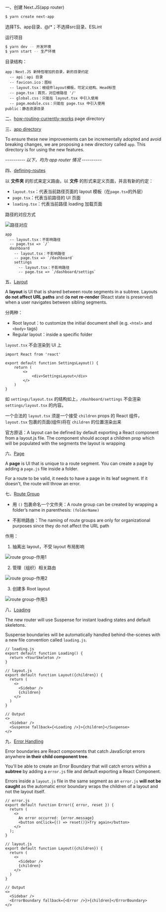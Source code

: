 一、创建 Next.JS(app router)

```sh
$ yarn create next-app
```

选择TS、app目录、@/*；不选择src目录、ESLint

运行项目

```sh
$ yarn dev -- 开发环境
$ yarn start -- 生产环境
```

目录结构：

```
app：Next.JS 新特性增加的目录，新的目录约定
  -- api：api 目录
  -- favicon.ico：图标
  -- layout.tsx：根组件layout模板，可定义结构、Head标签
  -- page.tsx：首页，对应根路径 '/'
  -- global.css：只能在 layout.tsx 中引入使用
  -- page.module.css：只能在 page.tsx 中引入使用
public：静态资源目录
```

二、[how-routing-currently-works](https://nextjs.org/blog/layouts-rfc#how-routing-currently-works)  page directory

三、[app directory](https://nextjs.org/blog/layouts-rfc#introducing-the-app-directory)

To ensure these new improvements can be incrementally adopted and avoid breaking changes, we are proposing a new directory called `app`. This directory is for using the new features.

----------  *以下，均为 app router 情况*  ----------

四、[defining-routes](https://nextjs.org/blog/layouts-rfc#defining-routes)

以 **文件夹** 的形式来定义路由，以 **文件** 的形式来定义页面，并且有新的约定：

- `layout.tsx`：代表当前路径页面的 layout 模板（在`page.tsx`的外层）
- `page.tsx`：代表当前路径的 UI 页面
- `loading.tsx`：代表当前路径 loading 加载页面



路径的对应方式

![路径对应](https://nextjs.org/_next/image?url=%2Fstatic%2Fblog%2Flayouts-rfc%2Froute-segments.png&w=3840&q=75)

```
app
  -- layout.tsx：不影响路径
  -- page.tsx => `/`
  dashboard
    -- layout.tsx：不影响路径
    -- page.tsx => `/dashboard`
    settings
      -- layout.tsx：不影响路径
      -- page.tsx => `/dashboard/settigs`
```

五、[Layout](https://nextjs.org/blog/layouts-rfc#layouts)

A **layout** is UI that is shared between route segments in a subtree. Layouts **do not affect URL paths** and d**o not re-render** (React state is preserved) when a user navigates between sibling segments.

分两种：

- Root layout：to customize the initial document shell (e.g. `<html>` and `<body>` tags)
- Regular layout：inside a specific folder



`layout.tsx` 不会渲染到 UI 上

```tsx
import React from 'react'

export default function SettingsLayout() {
    return (
        <>
            <div>SettingsLayout</div>
        </>
    )
}
```

如 `settings/layout.tsx` 的结构如上，`/dashboard/settings` 不会渲染  `settings/layout.tsx` 的内容。

一个合法的 `layout.tsx` 须是一个接受 `children` props 的 React 组件，`layout.tsx` 包裹的页面(组件)将在 `children` 的位置渲染出来

官方原话：A layout can be defined by default exporting a React component from a layout.js file. The component should accept a children prop which will be populated with the segments the layout is wrapping

六、[Page](https://nextjs.org/blog/layouts-rfc#pages)

A **page** is UI that is unique to a route segment. You can create a page by adding a `page.js` file inside a folder.

For a route to be valid, it needs to have a page in its leaf segment. If it doesn't, the route will throw an error.

七、[Route Group](https://nextjs.org/blog/layouts-rfc#route-groups)

- 用 `()` 包裹命名一个文件夹：A route group can be created by wrapping a folder’s name in parenthesis: `(folderName)`

- 不影响路由：The naming of route groups are only for organizational purposes since they do not affect the URL path

作用：

1. 抽离出 layout，不受 layout 布局影响

![route group-作用1](https://nextjs.org/_next/image?url=%2Fstatic%2Fblog%2Flayouts-rfc%2Froute-group-opt-out-before.png&w=3840&q=75)

2. 管理（组织）相关路由

![route group-作用2](https://nextjs.org/_next/image?url=%2Fstatic%2Fblog%2Flayouts-rfc%2Froute-group-organisation.png&w=3840&q=75)

3. 创建多 Root layout

![route group-作用3](https://nextjs.org/_next/image?url=%2Fstatic%2Fblog%2Flayouts-rfc%2Froute-group-multiple-root.png&w=3840&q=75)

八、[Loading](https://nextjs.org/blog/layouts-rfc#instant-loading-states)

The new router will use Suspense for instant loading states and default skeletons.

Suspense boundaries will be automatically handled behind-the-scenes with a new file convention called `loading.js`.

```tsx
// loading.js
export default function Loading() {
  return <YourSkeleton />
}

// layout.js
export default function Layout({children}) {
  return (
    <>
      <Sidebar />
      {children}
    </>
  )
}

// Output
<>
  <Sidebar />
  <Suspense fallback={<Loading />}>{children}</Suspense>
</>
```

九、[Error Handling](https://nextjs.org/blog/layouts-rfc#error-handling)

Error boundaries are React components that catch JavaScript errors anywhere **in their child component tree**.

You'll be able to create an Error Boundary that will catch errors within a **subtree** by adding a `error.js` file and default exporting a React Component.

Errors inside a `layout.js` file in the same segment as an `error.js`  **will not be caught** as the automatic error boundary wraps the children of a layout and not the layout itself.

```tsx
// error.js
export default function Error({ error, reset }) {
  return (
    <>
      An error occurred: {error.message}
      <button onClick={() => reset()}>Try again</button>
    </>
  );
}

// layout.js
export default function Layout({children}) {
  return (
    <>
      <Sidebar />
      {children}
    </>
  )
}

// Output
<>
  <Sidebar />
  <ErrorBoundary fallback={<Error />}>{children}</ErrorBoundary>
</>
```

